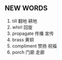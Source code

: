 ## NEW WORDS  

1. till 翻地 耕地
2. whirl 回旋
3. propagate 传播 宣传
4. brass 黄铜
5. compliment 赞扬 祝福
6. porch 门廊 走廊
